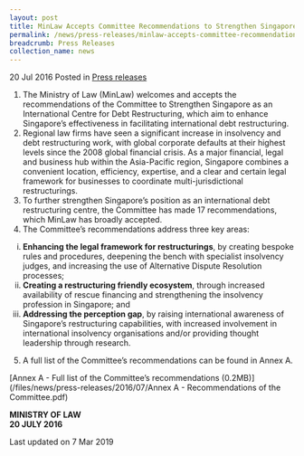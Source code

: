 ```yaml
---
layout: post
title: MinLaw Accepts Committee Recommendations to Strengthen Singapore’s Debt Restructuring Framework
permalink: /news/press-releases/minlaw-accepts-committee-recommendations-to-strengthen-singapore
breadcrumb: Press Releases
collection_name: news
---
```


20 Jul 2016 Posted in [Press releases](/news/press-releases)


<ol>
<li>The Ministry of Law (MinLaw) welcomes and accepts the recommendations of the Committee to Strengthen Singapore as an International Centre for Debt Restructuring, which aim to enhance Singapore’s effectiveness in facilitating international debt restructuring.
 </li>

<li> Regional law firms have seen a significant increase in insolvency and debt restructuring work, with global corporate defaults at their highest levels since the 2008 global financial crisis. As a major financial, legal and business hub within the Asia-Pacific region, Singapore combines a convenient location, efficiency, expertise, and a clear and certain legal framework for businesses to coordinate multi-jurisdictional restructurings. </li>


<li>To further strengthen Singapore’s position as an international debt restructuring centre, the Committee has made 17 recommendations, which MinLaw has broadly accepted.</li>

 

<li> The Committee’s recommendations address three key areas:</li>
</ol>
<ol style="list-style-type: lower-roman;">
 <li> <strong>Enhancing the legal framework for restructurings</strong>, by creating bespoke rules and procedures, deepening the bench with specialist insolvency judges, and increasing the use of Alternative Dispute Resolution processes;</li>
 
 <li><strong>Creating a restructuring friendly ecosystem</strong>, through increased availability of rescue financing and strengthening the insolvency profession in Singapore; and</li>
 
 <li><strong>Addressing the perception gap</strong>, by raising international awareness of Singapore’s restructuring capabilities, with increased involvement in international insolvency organisations and/or providing thought leadership through research.</li>
</ol>
 

 
<ol start="5">
 <li>A full list of the Committee’s recommendations can be found in Annex A.</li>
</ol>
 
[Annex A - Full list of the Committee’s recommendations (0.2MB)](/files/news/press-releases/2016/07/Annex A - Recommendations of the Committee.pdf)
 

**MINISTRY OF LAW**  
**20 JULY 2016**


<p class="right-side-updated">Last updated on 7 Mar 2019</p>
